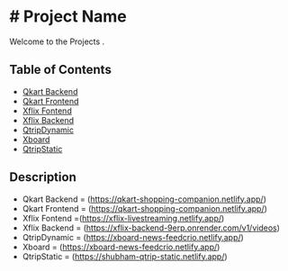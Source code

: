 # # Project Name

Welcome to the Projects .

## Table of Contents

- [Qkart Backend](https://qkart-shopping-companion.netlify.app/)
- [Qkart Frontend](https://qkart-shopping-companion.netlify.app/)
- [Xflix Fontend](https://xflix-livestreaming.netlify.app/)
- [Xflix Backend](https://xflix-backend-9erp.onrender.com/v1/videos)
- [QtripDynamic](https://xboard-news-feedcrio.netlify.app/)
- [Xboard](https://xboard-news-feedcrio.netlify.app/)
- [QtripStatic](https://shubham-qtrip-static.netlify.app/)

## Description

- Qkart Backend = (https://qkart-shopping-companion.netlify.app/)
- Qkart Frontend = (https://qkart-shopping-companion.netlify.app/)
- Xflix Fontend =(https://xflix-livestreaming.netlify.app/)
- Xflix Backend = (https://xflix-backend-9erp.onrender.com/v1/videos)
- QtripDynamic = (https://xboard-news-feedcrio.netlify.app/)
- Xboard = (https://xboard-news-feedcrio.netlify.app/)
- QtripStatic = (https://shubham-qtrip-static.netlify.app/)

